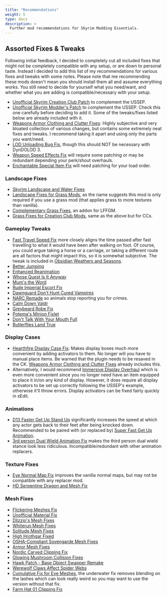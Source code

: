 ```yaml
---
title: "Recommendations"
weight: 5
type: docs
description: >
  Further mod recommendations for Skyrim Modding Essentials.
---
```


## Assorted Fixes & Tweaks

Following initial feedback, I decided to completely cut all included fixes that might not be completely compatible with any setup, or are down to personal taste. Instead I decided to add this list of my recommendations for various fixes and tweaks with some notes. Please note that me recommending these mods doesn't mean you should install them all and assume everything works. You still need to decide for yourself what you need/want, and whether what you are adding is compatible/necessary with your setup.

- [Unofficial Skyrim Creation Club Patch](https://www.nexusmods.com/skyrimspecialedition/mods/18975) to complement the USSEP.
- [Unofficial Skyrim Modder's Patch](https://www.nexusmods.com/skyrimspecialedition/mods/49616) to complement the USSEP. Check this one carefully before deciding to add it. Some of the tweaks/fixes listed below are already included with it.
- [Weapons Armor Clothing and Clutter Fixes](https://www.nexusmods.com/skyrimspecialedition/mods/18994): Highly subjective and very bloated collection of various changes, but contains some extremely neat fixes and tweaks. I recommend taking it apart and using only the parts you want/need.
- [LOD Unloading Bug Fix](https://www.nexusmods.com/skyrimspecialedition/mods/61251), though this should NOT be necessary with DynDOLOD 3.
- [Weapon Speed Effects Fix](https://www.nexusmods.com/skyrimspecialedition/mods/27677) will require some patching or may be redundant depending your perk/shout overhauls.
- [Enchantable Special Item Fix](https://www.nexusmods.com/skyrimspecialedition/mods/65154) will need patching for your load order.

### Landscape Fixes

- [Skyrim Landscape and Water Fixes](https://www.nexusmods.com/skyrimspecialedition/mods/26138)
- [Landscape Fixes for Grass Mods](https://www.nexusmods.com/skyrimspecialedition/mods/9005), as the name suggests this mod is only required if you use a grass mod (that applies grass to more textures than vanilla).
- [Complementary Grass Fixes](https://www.nexusmods.com/skyrimspecialedition/mods/71562), an addon for LFFGM.
- [Grass Fixes for Creation Club Mods](https://www.nexusmods.com/skyrimspecialedition/mods/61777), same as the above but for CCs.

### Gameplay Tweaks

- [Fast Travel Speed Fix](https://www.nexusmods.com/skyrimspecialedition/mods/1503) more closely aligns the time passed after fast travelling to what it would have been after walking on foot. Of course, you could argue taking a horse or a carriage, or taking a different route are all factors that might impact this, so it is somewhat subjective. The tweak is included in [Obsidian Weathers and Seasons](https://www.nexusmods.com/skyrimspecialedition/mods/12125).
- [Better Jumping](https://www.nexusmods.com/skyrimspecialedition/mods/18967)
- [Enhanced Reanimation](https://www.nexusmods.com/skyrimspecialedition/mods/43500)
- [Whose Quest Is It Anyway](https://www.nexusmods.com/skyrimspecialedition/mods/23581)
- [Mum's the Word](https://www.nexusmods.com/skyrimspecialedition/mods/27713)
- [Rude Imperial Escort Fix](https://www.nexusmods.com/skyrimspecialedition/mods/894)
- [Dawnguard Don't Hunt Cured Vampires](https://www.nexusmods.com/skyrimspecialedition/mods/5471)
- [NARC Remade](https://www.nexusmods.com/skyrimspecialedition/mods/17946) so animals stop reporting you for crimes.
- [Calm Down Valdr](https://www.nexusmods.com/skyrimspecialedition/mods/33058)
- [Greybeard Robe Fix](https://www.nexusmods.com/skyrimspecialedition/mods/53515)
- [Potema's Minion Fixlet](https://www.nexusmods.com/skyrimspecialedition/mods/51000)
- [Don't Talk With Your Mouth Full](https://www.nexusmods.com/skyrimspecialedition/mods/17715)
- [Butterflies Land True](https://www.nexusmods.com/skyrimspecialedition/mods/29434)

### Display Cases

- [Hearthfire Display Case Fix](https://www.nexusmods.com/skyrimspecialedition/mods/3622): Makes display boxes much more convenient by adding activators to them. No longer will you have to manual place items. Be warned that the plugin needs to be resaved in the CK. [Weapons Armor Clothing and Clutter Fixes](https://www.nexusmods.com/skyrimspecialedition/mods/18994) already includes this.
- Alternatively, I would recommend [Immersive Display Overhaul](https://www.nexusmods.com/skyrimspecialedition/mods/70508) which is even more convenient since you no longer need have an item equipped to place it in/on any kind of display. However, it does require all display activators to be set up correctly following the USSEP's example, otherwise it'll throw errors. Display activators can be fixed fairly quickly in xEdit.

### Animations

- [D13 Faster Get Up Stand Up](https://www.nexusmods.com/skyrimspecialedition/mods/5890) significantly increases the speed at which any actor gets back to their feet after being knocked down. Recommended to be paired with (or replaced by) [Super Fast Get Up Animation](https://www.nexusmods.com/skyrimspecialedition/mods/46714).
- [3rd person Dual Wield Animation Fix](https://www.nexusmods.com/skyrimspecialedition/mods/2425) makes the third person dual wield stance look less ridiculous. Incompatible/redundant with other animation replacers.

### Texture Fixes

- [Eye Normal Map Fix](https://www.nexusmods.com/skyrimspecialedition/mods/5445) improves the vanilla normal maps, but may not be compatible with any replacer mod.
- [HD Serpentine Dragon and Mesh Fix](https://www.nexusmods.com/skyrimspecialedition/mods/18370)

### Mesh Fixes

- [Flickering Meshes Fix](https://www.nexusmods.com/skyrimspecialedition/mods/53957)
- [Unofficial Material Fix](https://www.nexusmods.com/skyrimspecialedition/mods/21027)
- [Dlizzio's Mesh Fixes](https://www.nexusmods.com/skyrimspecialedition/mods/39260)
- [Whiterun Mesh Fixes](https://www.nexusmods.com/skyrimspecialedition/mods/48120)
- [Solitude Mesh Fixes](https://www.nexusmods.com/skyrimspecialedition/mods/29621)
- [High Hrothgar Fixed](https://www.nexusmods.com/skyrimspecialedition/mods/55254)
- [OSHA-Compliant Sovengarde Mesh Fixes](https://www.nexusmods.com/skyrimspecialedition/mods/70148)
- [Armor Mesh Fixes](https://www.nexusmods.com/skyrimspecialedition/mods/39704)
- [Nordic Carved Clipping Fix](https://www.nexusmods.com/skyrimspecialedition/mods/43444)
- [Glowing Mushroom Collision Fixes](https://www.nexusmods.com/skyrimspecialedition/mods/69558)
- [Hawk Patch - Base Object Swapper Remake](https://www.nexusmods.com/skyrimspecialedition/mods/71546)
- [Werewolf Claws Affect Spider Webs](https://www.nexusmods.com/skyrimspecialedition/mods/11431)
- [Cumulative Fix for Eye Meshes](https://www.nexusmods.com/skyrimspecialedition/mods/71524), the underwater fix removes blending on the lashes which can look really weird so you may want to use the version without that fix.
- [Farm Hat 01 Clipping Fix](https://www.nexusmods.com/skyrimspecialedition/mods/72213)